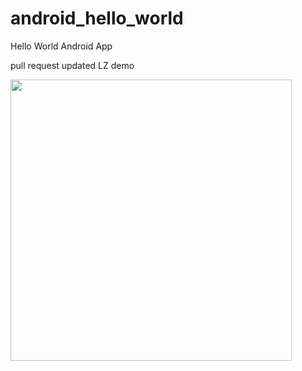 android_hello_world
===================

Hello World Android App

pull request updated LZ demo

<img src="http://i.imgur.com/dio0DXF.png" width="450" />
